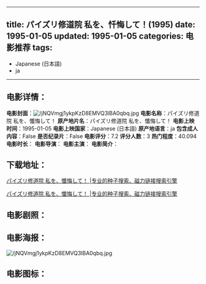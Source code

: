 
---
title: パイズリ修道院 私を、忏悔して！(1995)
date: 1995-01-05
updated: 1995-01-05
categories: 电影推荐
tags:
- 
- Japanese (日本語)
- ja
---


> 

## **电影详情**：

**电影封面**：<img src="https://image.tmdb.org/t/p/w200/jNQVmgj1ykpKzD8EMVQ3lBA0qbq.jpg" alt="/jNQVmgj1ykpKzD8EMVQ3lBA0qbq.jpg" title="/jNQVmgj1ykpKzD8EMVQ3lBA0qbq.jpg">
**电影名称**：パイズリ修道院 私を、懺悔して！
**原产地片名**：パイズリ修道院 私を、懺悔して！
**电影上映时间**：1995-01-05
**电影上映国家**：Japanese (日本語)
**原产地语言**：ja
**包含成人内容**：False
**是否纪录片**：False
**电影评分**：7.2
**评分人数**：3
**热门程度**：40.094
**电影时长**：
**电影导演**：
**电影主演**：
**电影简介**：

## **下载地址**：
[パイズリ修道院 私を、懺悔して！ |专业的种子搜索、磁力链接搜索引擎](https://movie.amd794.com:2083/?search=%E3%83%91%E3%82%A4%E3%82%BA%E3%83%AA%E4%BF%AE%E9%81%93%E9%99%A2%20%E7%A7%81%E3%82%92%E3%80%81%E6%87%BA%E6%82%94%E3%81%97%E3%81%A6%EF%BC%81&ordering=&mode=match_phrase&page_size=10&page=1)

[パイズリ修道院 私を、懺悔して！ |专业的种子搜索、磁力链接搜索引擎](https://movie.amd794.com:2083/?search=%E3%83%91%E3%82%A4%E3%82%BA%E3%83%AA%E4%BF%AE%E9%81%93%E9%99%A2%20%E7%A7%81%E3%82%92%E3%80%81%E6%87%BA%E6%82%94%E3%81%97%E3%81%A6%EF%BC%81&ordering=&mode=match_phrase&page_size=10&page=1)
 

## **电影剧照**：


## **电影海报**：
<img src="https://image.tmdb.org/t/p/original/jNQVmgj1ykpKzD8EMVQ3lBA0qbq.jpg" alt="/jNQVmgj1ykpKzD8EMVQ3lBA0qbq.jpg" title="/jNQVmgj1ykpKzD8EMVQ3lBA0qbq.jpg">

## **电影图标**：

